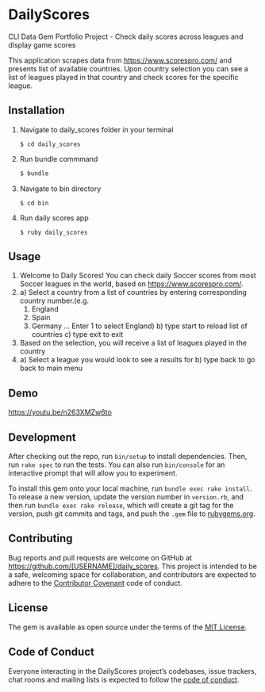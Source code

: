 # DailyScores

CLI Data Gem Portfolio Project - Check daily scores across leagues and display game scores

This application scrapes data from https://www.scorespro.com/ and presents list of available countries. Upon country selection you can see a list of leagues played in that country and check scores for the specific league.

## Installation


1. Navigate to daily_scores folder in your terminal 
    ```
    $ cd daily_scores
    ```
2. Run bundle commmand
    ```ruby
    $ bundle
    ```
3. Navigate to bin directory
    ```
    $ cd bin
    ```
4. Run daily scores app
    ```
    $ ruby daily_scores
    ```

## Usage

1. Welcome to Daily Scores!
  You can check daily Soccer scores from most Soccer leagues in the world, based on https://www.scorespro.com/.
2. a) Select a country from a list of countries by entering corresponding country number.(e.g.
      1. England
      2. Spain
      3. Germany
      ...
  Enter 1 to select England)
  b) type start to reload list of countries
  c) type exit to exit
3. Based on the selection, you will receive a list of leagues played in the country
4.  a) Select a league you would look to see a results for
    b) type back to go back to main menu
    
## Demo
https://youtu.be/n263XMZw6to

## Development

After checking out the repo, run `bin/setup` to install dependencies. Then, run `rake spec` to run the tests. You can also run `bin/console` for an interactive prompt that will allow you to experiment.

To install this gem onto your local machine, run `bundle exec rake install`. To release a new version, update the version number in `version.rb`, and then run `bundle exec rake release`, which will create a git tag for the version, push git commits and tags, and push the `.gem` file to [rubygems.org](https://rubygems.org).

## Contributing

Bug reports and pull requests are welcome on GitHub at https://github.com/[USERNAME]/daily_scores. This project is intended to be a safe, welcoming space for collaboration, and contributors are expected to adhere to the [Contributor Covenant](http://contributor-covenant.org) code of conduct.

## License

The gem is available as open source under the terms of the [MIT License](https://opensource.org/licenses/MIT).

## Code of Conduct

Everyone interacting in the DailyScores project’s codebases, issue trackers, chat rooms and mailing lists is expected to follow the [code of conduct](https://github.com/[USERNAME]/daily_scores/blob/master/CODE_OF_CONDUCT.md).

